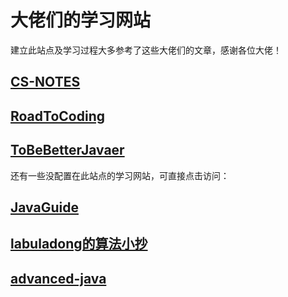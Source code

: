 # 大佬们的学习网站
建立此站点及学习过程大多参考了这些大佬们的文章，感谢各位大佬！
## [CS-NOTES](https://study.qiming.info/csnotes)
## [RoadToCoding](https://study.qiming.info/r2coding)
## [ToBeBetterJavaer](https://study.qiming.info/2bbj)
还有一些没配置在此站点的学习网站，可直接点击访问：
## [JavaGuide](https://javaguide.cn/home/)
## [labuladong的算法小抄](https://labuladong.gitee.io/algo/)
## [advanced-java](https://doocs.gitee.io/advanced-java/#/README)

